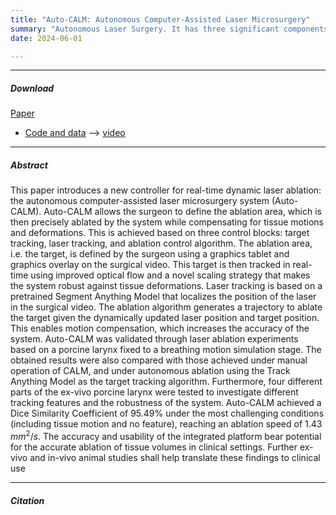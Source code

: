 ```yaml
---
title: "Auto-CALM: Autonomous Computer-Assisted Laser Microsurgery" 
summary: "Autonomous Laser Surgery. It has three significant components: Laser Spot Tracking, Target Tracking, and Ablation algorithm."  
date: 2024-06-01

---
```


---

##### Download

[Paper](https://doi.org/10.1109/TMRB.2024.3468385)
+ [Code and data](https://github.com/ajaygunalan/Compressive-Image-Scanning-Microscope/blob/main/compressive_ism/Compressive-ISM.ipynb) -->
[video](https://www.youtube.com/watch?v=_80ntLEDUYw&feature=youtu.be)

---

##### Abstract

This paper introduces a new controller for real-time dynamic laser ablation: the autonomous computer-assisted laser microsurgery system (Auto-CALM). Auto-CALM allows the surgeon to define the ablation area, which is then precisely ablated by the system while compensating for tissue motions and deformations. This is achieved based on three control blocks: target tracking, laser tracking, and ablation control algorithm. The ablation area, i.e. the target, is defined by the surgeon using a graphics tablet and graphics overlay on the surgical video. This target is then tracked in real-time using improved optical flow and a novel scaling strategy that makes the system robust against tissue deformations. Laser tracking is based on a pretrained Segment Anything Model that localizes the position of the laser in the surgical video. The ablation algorithm generates a trajectory to ablate the target given the dynamically updated laser position and target position. This enables motion compensation, which increases the accuracy of the system. Auto-CALM was validated through laser ablation experiments based on a porcine larynx fixed to a breathing motion simulation stage. The obtained results were also compared with those achieved under manual operation of CALM, and under autonomous ablation using the Track Anything Model as the target tracking algorithm. Furthermore, four different parts of the ex-vivo porcine larynx were tested to investigate different tracking features and the robustness of the system.
Auto-CALM achieved a Dice Similarity Coefficient of 95.49% under the most challenging conditions (including tissue motion and no feature), reaching an ablation speed of 1.43 $mm^{2}/s$. The accuracy and usability of the integrated platform bear potential for the accurate ablation of tissue volumes in clinical settings. Further ex-vivo and in-vivo animal studies shall help translate these findings to clinical use

---


##### Citation

<!-- ```BibTeX
@misc{https://doi.org/10.48550/arxiv.2307.09841,
  doi = {10.48550/ARXIV.2307.09841},
  url = {https://arxiv.org/abs/2307.09841},
  author = {Gunalan,  Ajay and Castello,  Marco and Piazza,  Simonluca and Li,  Shunlei and Diaspro,  Alberto and Mattos,  Leonardo S. and Bianchini,  Paolo},
  keywords = {Image and Video Processing (eess.IV),  Computer Vision and Pattern Recognition (cs.CV),  Signal Processing (eess.SP),  Optics (physics.optics),  FOS: Electrical engineering,  electronic engineering,  information engineering,  FOS: Electrical engineering,  electronic engineering,  information engineering,  FOS: Computer and information sciences,  FOS: Computer and information sciences,  FOS: Physical sciences,  FOS: Physical sciences},
  title = {Compressive Image Scanning Microscope},
  publisher = {arXiv},
  year = {2023},
  copyright = {arXiv.org perpetual,  non-exclusive license}
}
``` -->
